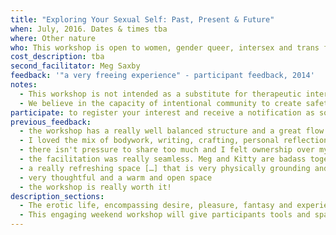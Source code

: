 ```yaml
---
title: "Exploring Your Sexual Self: Past, Present & Future"
when: July, 2016. Dates & times tba
where: Other nature
who: This workshop is open to women, gender queer, intersex and trans folks.
cost_description: tba
second_facilitator: Meg Saxby
feedback: '"a very freeing experience" - participant feedback, 2014'
notes:
  - This workshop is not intended as a substitute for therapeutic intervention. We ask participants to please make a considered decision about their readiness to participate and to place their well-being at the centre of that choice.
  - We believe in the capacity of intentional community to create safety, healing, learning and fun. We are committed to creating a space that is as safe and supportive as possible, and invite all participants to share responsibility for this environment.
participate: to register your interest and receive a notification as soon as dates are confirmed, please email <a href="mailto:contactkittymay@gmail.com" target="_blank">contactkittymay@gmail.com</a>
previous_feedback:
  - the workshop has a really well balanced structure and a great flow
  - I loved the mix of bodywork, writing, crafting, personal reflection and sharing.
  - there isn't pressure to share too much and I felt ownership over my own journey
  - the facilitation was really seamless. Meg and Kitty are badass together, bringing different skills and strengths
  - a really refreshing space […] that is very physically grounding and that supports taking an appropriate pace that fits you
  - very thoughtful and a warm and open space
  - the workshop is really worth it!
description_sections:
  - The erotic life, encompassing desire, pleasure, fantasy and experience, is a creative and meaningful current in many people's lives - a source of depth, connection and vitality. Yet we can also feel disconnected from, puzzled by, or ashamed of our sexual selves and don't often have the opportunity to consider, express and shape our own erotic journeys.
  - This engaging weekend workshop will give participants tools and space to explore their sexual selves, and define their own vision of erotic empowerment. The weekend will be divided into 3 sessions, during which we will connect with our sexual selves as they are today; remember who they were in the past; imagine our brightest erotic futures - and consider the most luscious, fun and self-loving ways of getting there!
---
```


